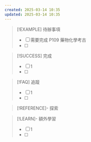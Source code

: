```yaml
---
created: 2025-03-14 10:35
updated: 2025-03-14 10:35
---
```

> [!EXAMPLE] 待辦事項
>  - [ ] 需要完成 P109 藥物化學考古
>  - [ ] 

> [!SUCCESS] 完成
>- [ ] 1
>- [ ] 

> [!FAQ] 追蹤
>  - [ ] 1
>  - [ ] 

> [!REFERENCE]- 探索

> [!LEARN]- 額外學習
> - [ ] 1
> - [ ] 